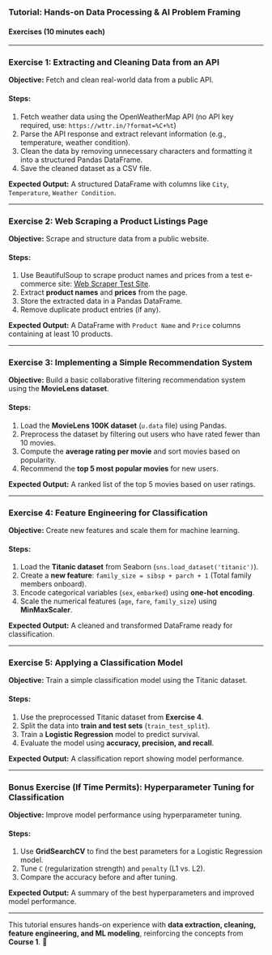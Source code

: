### **Tutorial: Hands-on Data Processing & AI Problem Framing**
#### **Exercises (10 minutes each)**

---

### **Exercise 1: Extracting and Cleaning Data from an API**
**Objective:** Fetch and clean real-world data from a public API.

#### **Steps:**
1. Fetch weather data using the OpenWeatherMap API (no API key required, use: `https://wttr.in/?format=%C+%t`)
2. Parse the API response and extract relevant information (e.g., temperature, weather condition).
3. Clean the data by removing unnecessary characters and formatting it into a structured Pandas DataFrame.
4. Save the cleaned dataset as a CSV file.

**Expected Output:** A structured DataFrame with columns like `City`, `Temperature`, `Weather Condition`.

---

### **Exercise 2: Web Scraping a Product Listings Page**
**Objective:** Scrape and structure data from a public website.

#### **Steps:**
1. Use BeautifulSoup to scrape product names and prices from a test e-commerce site: [Web Scraper Test Site](https://webscraper.io/test-sites/e-commerce/allinone/computers/laptops).
2. Extract **product names** and **prices** from the page.
3. Store the extracted data in a Pandas DataFrame.
4. Remove duplicate product entries (if any).

**Expected Output:** A DataFrame with `Product Name` and `Price` columns containing at least 10 products.

---

### **Exercise 3: Implementing a Simple Recommendation System**
**Objective:** Build a basic collaborative filtering recommendation system using the **MovieLens dataset**.

#### **Steps:**
1. Load the **MovieLens 100K dataset** (`u.data` file) using Pandas.
2. Preprocess the dataset by filtering out users who have rated fewer than 10 movies.
3. Compute the **average rating per movie** and sort movies based on popularity.
4. Recommend the **top 5 most popular movies** for new users.

**Expected Output:** A ranked list of the top 5 movies based on user ratings.

---

### **Exercise 4: Feature Engineering for Classification**
**Objective:** Create new features and scale them for machine learning.

#### **Steps:**
1. Load the **Titanic dataset** from Seaborn (`sns.load_dataset('titanic')`).
2. Create a **new feature**: `family_size = sibsp + parch + 1` (Total family members onboard).
3. Encode categorical variables (`sex`, `embarked`) using **one-hot encoding**.
4. Scale the numerical features (`age`, `fare`, `family_size`) using **MinMaxScaler**.

**Expected Output:** A cleaned and transformed DataFrame ready for classification.

---

### **Exercise 5: Applying a Classification Model**
**Objective:** Train a simple classification model using the Titanic dataset.

#### **Steps:**
1. Use the preprocessed Titanic dataset from **Exercise 4**.
2. Split the data into **train and test sets** (`train_test_split`).
3. Train a **Logistic Regression** model to predict survival.
4. Evaluate the model using **accuracy, precision, and recall**.

**Expected Output:** A classification report showing model performance.

---

### **Bonus Exercise (If Time Permits): Hyperparameter Tuning for Classification**
**Objective:** Improve model performance using hyperparameter tuning.

#### **Steps:**
1. Use **GridSearchCV** to find the best parameters for a Logistic Regression model.
2. Tune `C` (regularization strength) and `penalty` (L1 vs. L2).
3. Compare the accuracy before and after tuning.

**Expected Output:** A summary of the best hyperparameters and improved model performance.

---

This tutorial ensures hands-on experience with **data extraction, cleaning, feature engineering, and ML modeling**, reinforcing the concepts from **Course 1**. 🚀
